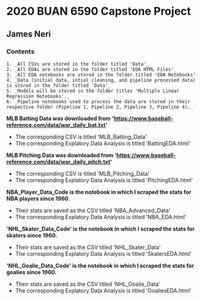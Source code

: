 # 2020 BUAN 6590 Capstone Project
## James Neri 
### Contents
    1. _All CSVs are stored in the folder titled 'Data'_
    2. _All EDAs are stored in the folder titled 'EDA HTML Files'_
    3. _All EDA notebooks are stored in the folder titled 'EDA Notebooks'
    4. _Data (initial data, intial cleaning, and pipeline processed data) is stored in the folder titled 'Data'_
    5. _Models will be stored in the folder titles 'Multiple Linear Regression Notebooks'._
    6. _Pipeline notebooks used to process the data are stored in their respective folder (Pipeline 1, Pipeline 2, Pipeline 3, Pipeline 4)._

**MLB Batting Data was downloaded from 'https://www.baseball-reference.com/data/war_daily_bat.txt'**
- The corresponding CSV is titled 'MLB_Batting_Data'
- The corresponding Explatory Data Analysis is titled 'BattingEDA.html'

**MLB Pitching Data was downloaded from 'https://www.baseball-reference.com/data/war_daily_pitch.txt'**
- The corresponding CSV is titled 'MLB_Pitching_Data'
- The corresponding Explatory Data Analysis is titled 'PitchingEDA.html'

**NBA_Player_Data_Code is the notebook in which I scraped the stats for NBA players since 1960.**
- Their stats are saved as the CSV titled 'NBA_Advanced_Data'
- The corresponding Explatory Data Analysis is titled 'NBA_EDA.html'

**'NHL_Skater_Data_Code' is the notebook in which I scraped the stats for skaters since 1960.**
- Their stats are saved as the CSV titled 'NHL_Skater_Data'
- The corresponding Explatory Data Analysis is titled 'SkatersEDA.html'

**'NHL_Goalie_Data_Code' is the notebook in which I scraped the stats for goalies since 1960.**
- Their stats are saved as the CSV titled 'NHL_Goalie_Data'
- The corresponding Explatory Data Analysis is titled 'GoaliesEDA.html'

